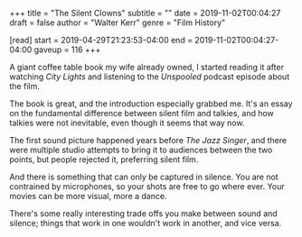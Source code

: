 +++
title = "The Silent Clowns"
subtitle = ""
date = 2019-11-02T00:04:27
draft = false
author = "Walter Kerr"
genre = "Film History"

[read]
  start = 2019-04-29T21:23:53-04:00
  end = 2019-11-02T00:04:27-04:00
  gaveup = 116
+++

A giant coffee table book my wife already owned, I started reading it after watching _City Lights_ and listening to the _Unspooled_ podcast episode about the film.

The book is great, and the introduction especially grabbed me. It's an essay on the fundamental difference between silent film and talkies, and how talkies were not inevitable, even though it seems that way now.

The first sound picture happened years before _The Jazz Singer_, and there were multiple studio attempts to bring it to audiences between the two points, but people rejected it, preferring silent film.

And there is something that can only be captured in silence. You are not contrained by microphones, so your shots are free to go where ever. Your movies can be more visual, more a dance.

There's some really interesting trade offs you make between sound and silence; things that work in one wouldn't work in another, and vice versa.
